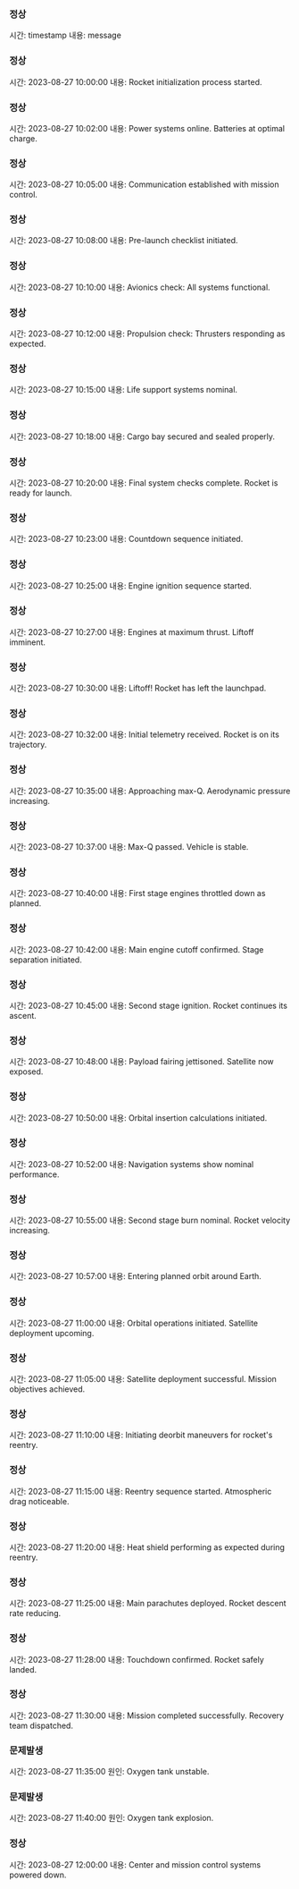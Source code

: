 ### 정상
시간: timestamp
내용: message

### 정상
시간: 2023-08-27 10:00:00
내용: Rocket initialization process started.

### 정상
시간: 2023-08-27 10:02:00
내용: Power systems online. Batteries at optimal charge.

### 정상
시간: 2023-08-27 10:05:00
내용: Communication established with mission control.

### 정상
시간: 2023-08-27 10:08:00
내용: Pre-launch checklist initiated.

### 정상
시간: 2023-08-27 10:10:00
내용: Avionics check: All systems functional.

### 정상
시간: 2023-08-27 10:12:00
내용: Propulsion check: Thrusters responding as expected.

### 정상
시간: 2023-08-27 10:15:00
내용: Life support systems nominal.

### 정상
시간: 2023-08-27 10:18:00
내용: Cargo bay secured and sealed properly.

### 정상
시간: 2023-08-27 10:20:00
내용: Final system checks complete. Rocket is ready for launch.

### 정상
시간: 2023-08-27 10:23:00
내용: Countdown sequence initiated.

### 정상
시간: 2023-08-27 10:25:00
내용: Engine ignition sequence started.

### 정상
시간: 2023-08-27 10:27:00
내용: Engines at maximum thrust. Liftoff imminent.

### 정상
시간: 2023-08-27 10:30:00
내용: Liftoff! Rocket has left the launchpad.

### 정상
시간: 2023-08-27 10:32:00
내용: Initial telemetry received. Rocket is on its trajectory.

### 정상
시간: 2023-08-27 10:35:00
내용: Approaching max-Q. Aerodynamic pressure increasing.

### 정상
시간: 2023-08-27 10:37:00
내용: Max-Q passed. Vehicle is stable.

### 정상
시간: 2023-08-27 10:40:00
내용: First stage engines throttled down as planned.

### 정상
시간: 2023-08-27 10:42:00
내용: Main engine cutoff confirmed. Stage separation initiated.

### 정상
시간: 2023-08-27 10:45:00
내용: Second stage ignition. Rocket continues its ascent.

### 정상
시간: 2023-08-27 10:48:00
내용: Payload fairing jettisoned. Satellite now exposed.

### 정상
시간: 2023-08-27 10:50:00
내용: Orbital insertion calculations initiated.

### 정상
시간: 2023-08-27 10:52:00
내용: Navigation systems show nominal performance.

### 정상
시간: 2023-08-27 10:55:00
내용: Second stage burn nominal. Rocket velocity increasing.

### 정상
시간: 2023-08-27 10:57:00
내용: Entering planned orbit around Earth.

### 정상
시간: 2023-08-27 11:00:00
내용: Orbital operations initiated. Satellite deployment upcoming.

### 정상
시간: 2023-08-27 11:05:00
내용: Satellite deployment successful. Mission objectives achieved.

### 정상
시간: 2023-08-27 11:10:00
내용: Initiating deorbit maneuvers for rocket's reentry.

### 정상
시간: 2023-08-27 11:15:00
내용: Reentry sequence started. Atmospheric drag noticeable.

### 정상
시간: 2023-08-27 11:20:00
내용: Heat shield performing as expected during reentry.

### 정상
시간: 2023-08-27 11:25:00
내용: Main parachutes deployed. Rocket descent rate reducing.

### 정상
시간: 2023-08-27 11:28:00
내용: Touchdown confirmed. Rocket safely landed.

### 정상
시간: 2023-08-27 11:30:00
내용: Mission completed successfully. Recovery team dispatched.

### 문제발생
시간: 2023-08-27 11:35:00
원인: Oxygen tank unstable.

### 문제발생
시간: 2023-08-27 11:40:00
원인: Oxygen tank explosion.

### 정상
시간: 2023-08-27 12:00:00
내용: Center and mission control systems powered down.
